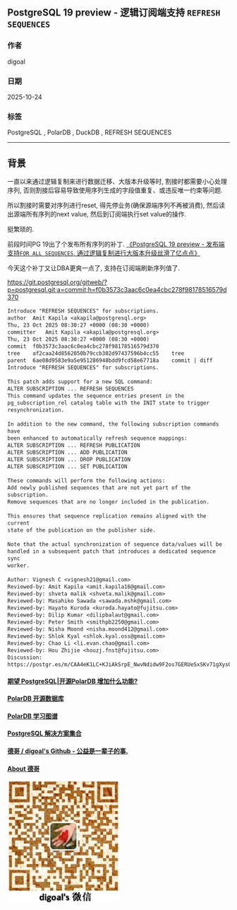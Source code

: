 ## PostgreSQL 19 preview - 逻辑订阅端支持 `REFRESH SEQUENCES`      
                          
### 作者                          
digoal                          
                          
### 日期                          
2025-10-24                         
                          
### 标签                          
PostgreSQL , PolarDB , DuckDB , REFRESH SEQUENCES               
                          
----                          
                          
## 背景     
一直以来通过逻辑复制来进行数据迁移、大版本升级等时, 割接时都需要小心处理序列, 否则割接后容易导致使用序列生成的字段值重复、或违反唯一约束等问题.  
  
所以割接时需要对序列进行reset, 得先停业务(确保源端序列不再被消费), 然后读出源端所有序列的next value, 然后到订阅端执行set value的操作.   
  
挺繁琐的.  
  
前段时间PG 19出了个发布所有序列的补丁. [《PostgreSQL 19 preview - 发布端支持`FOR ALL SEQUENCES`, 通过逻辑复制进行大版本升级丝滑了亿点点》](../202510/20251010_07.md)    
  
今天这个补丁又让DBA更爽一点了, 支持在订阅端刷新序列值了.   
  
https://git.postgresql.org/gitweb/?p=postgresql.git;a=commit;h=f0b3573c3aac6c0ea4cbc278f98178516579d370  
```  
Introduce "REFRESH SEQUENCES" for subscriptions.  
author  Amit Kapila <akapila@postgresql.org>      
Thu, 23 Oct 2025 08:30:27 +0000 (08:30 +0000)  
committer   Amit Kapila <akapila@postgresql.org>      
Thu, 23 Oct 2025 08:30:27 +0000 (08:30 +0000)  
commit  f0b3573c3aac6c0ea4cbc278f98178516579d370  
tree    af2caa24d8562050b79ccb302d97437596b4cc55    tree  
parent  6ae08d9583e9a5e951286948bdd9fcd58e67718a    commit | diff  
Introduce "REFRESH SEQUENCES" for subscriptions.  
  
This patch adds support for a new SQL command:  
ALTER SUBSCRIPTION ... REFRESH SEQUENCES  
This command updates the sequence entries present in the  
pg_subscription_rel catalog table with the INIT state to trigger  
resynchronization.  
  
In addition to the new command, the following subscription commands have  
been enhanced to automatically refresh sequence mappings:  
ALTER SUBSCRIPTION ... REFRESH PUBLICATION  
ALTER SUBSCRIPTION ... ADD PUBLICATION  
ALTER SUBSCRIPTION ... DROP PUBLICATION  
ALTER SUBSCRIPTION ... SET PUBLICATION  
  
These commands will perform the following actions:  
Add newly published sequences that are not yet part of the subscription.  
Remove sequences that are no longer included in the publication.  
  
This ensures that sequence replication remains aligned with the current  
state of the publication on the publisher side.  
  
Note that the actual synchronization of sequence data/values will be  
handled in a subsequent patch that introduces a dedicated sequence sync  
worker.  
  
Author: Vignesh C <vignesh21@gmail.com>  
Reviewed-by: Amit Kapila <amit.kapila16@gmail.com>  
Reviewed-by: shveta malik <shveta.malik@gmail.com>  
Reviewed-by: Masahiko Sawada <sawada.mshk@gmail.com>  
Reviewed-by: Hayato Kuroda <kuroda.hayato@fujitsu.com>  
Reviewed-by: Dilip Kumar <dilipbalaut@gmail.com>  
Reviewed-by: Peter Smith <smithpb2250@gmail.com>  
Reviewed-by: Nisha Moond <nisha.moond412@gmail.com>  
Reviewed-by: Shlok Kyal <shlok.kyal.oss@gmail.com>  
Reviewed-by: Chao Li <li.evan.chao@gmail.com>  
Reviewed-by: Hou Zhijie <houzj.fnst@fujitsu.com>  
Discussion: https://postgr.es/m/CAA4eK1LC+KJiAkSrpE_NwvNdidw9F2os7GERUeSxSKv71gXysQ@mail.gmail.com  
```  
    
#### [期望 PostgreSQL|开源PolarDB 增加什么功能?](https://github.com/digoal/blog/issues/76 "269ac3d1c492e938c0191101c7238216")
  
  
#### [PolarDB 开源数据库](https://openpolardb.com/home "57258f76c37864c6e6d23383d05714ea")
  
  
#### [PolarDB 学习图谱](https://www.aliyun.com/database/openpolardb/activity "8642f60e04ed0c814bf9cb9677976bd4")
  
  
#### [PostgreSQL 解决方案集合](../201706/20170601_02.md "40cff096e9ed7122c512b35d8561d9c8")
  
  
#### [德哥 / digoal's Github - 公益是一辈子的事.](https://github.com/digoal/blog/blob/master/README.md "22709685feb7cab07d30f30387f0a9ae")
  
  
#### [About 德哥](https://github.com/digoal/blog/blob/master/me/readme.md "a37735981e7704886ffd590565582dd0")
  
  
![digoal's wechat](../pic/digoal_weixin.jpg "f7ad92eeba24523fd47a6e1a0e691b59")
  
